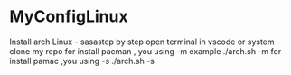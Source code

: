 # MyConfigLinux

Install arch Linux - 
 sasastep by step
open terminal in vscode or system
clone my repo
for install pacman , you using -m 
example 
./arch.sh -m 
for install pamac ,you using -s 
./arch.sh -s
